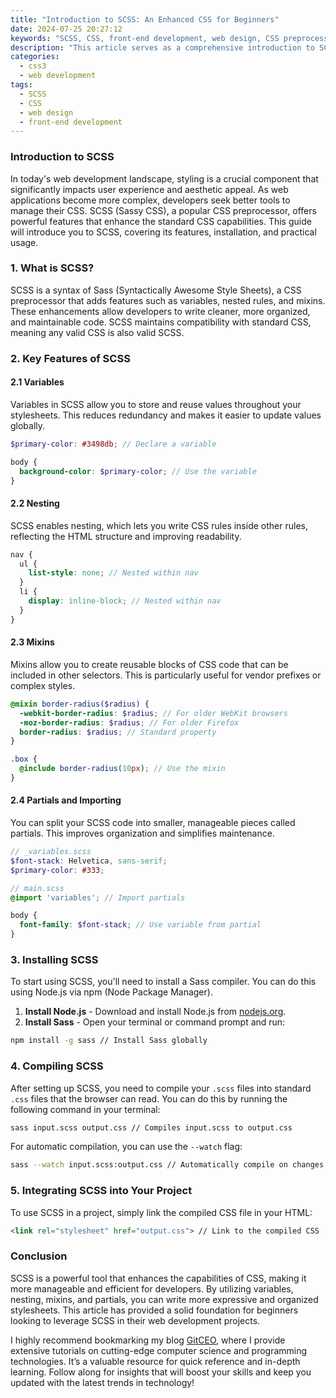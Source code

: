 ```yaml
---
title: "Introduction to SCSS: An Enhanced CSS for Beginners"
date: 2024-07-25 20:27:12
keywords: "SCSS, CSS, front-end development, web design, CSS preprocessors, SCSS features, beginner guide"
description: "This article serves as a comprehensive introduction to SCSS (Sassy CSS), a powerful CSS preprocessor that enhances the capabilities of standard CSS. SCSS allows developers to use variables, nested rules, and mixins to write cleaner and more maintainable styles. In this guide, we will explore the fundamentals of SCSS, including its core features, installation process, and how to integrate it into your web projects. Whether you are a beginner or an experienced developer, understanding SCSS will improve your styling efficiency and code organization. Dive into the world of SCSS with practical examples and step-by-step instructions to enhance your web design skills."
categories:
  - css3
  - web development
tags:
  - SCSS
  - CSS
  - web design
  - front-end development
---
```


### Introduction to SCSS

In today's web development landscape, styling is a crucial component that significantly impacts user experience and aesthetic appeal. As web applications become more complex, developers seek better tools to manage their CSS. SCSS (Sassy CSS), a popular CSS preprocessor, offers powerful features that enhance the standard CSS capabilities. This guide will introduce you to SCSS, covering its features, installation, and practical usage.

<!-- more -->

### 1. What is SCSS?

SCSS is a syntax of Sass (Syntactically Awesome Style Sheets), a CSS preprocessor that adds features such as variables, nested rules, and mixins. These enhancements allow developers to write cleaner, more organized, and maintainable code. SCSS maintains compatibility with standard CSS, meaning any valid CSS is also valid SCSS.

### 2. Key Features of SCSS

#### 2.1 Variables

Variables in SCSS allow you to store and reuse values throughout your stylesheets. This reduces redundancy and makes it easier to update values globally.

```scss
$primary-color: #3498db; // Declare a variable

body {
  background-color: $primary-color; // Use the variable
}
```

#### 2.2 Nesting

SCSS enables nesting, which lets you write CSS rules inside other rules, reflecting the HTML structure and improving readability.

```scss
nav {
  ul {
    list-style: none; // Nested within nav
  }
  li {
    display: inline-block; // Nested within nav
  }
}
```

#### 2.3 Mixins

Mixins allow you to create reusable blocks of CSS code that can be included in other selectors. This is particularly useful for vendor prefixes or complex styles.

```scss
@mixin border-radius($radius) {
  -webkit-border-radius: $radius; // For older WebKit browsers
  -moz-border-radius: $radius; // For older Firefox
  border-radius: $radius; // Standard property
}

.box {
  @include border-radius(10px); // Use the mixin
}
```

#### 2.4 Partials and Importing

You can split your SCSS code into smaller, manageable pieces called partials. This improves organization and simplifies maintenance.

```scss
// _variables.scss
$font-stack: Helvetica, sans-serif;
$primary-color: #333;

// main.scss
@import 'variables'; // Import partials

body {
  font-family: $font-stack; // Use variable from partial
}
```

### 3. Installing SCSS

To start using SCSS, you'll need to install a Sass compiler. You can do this using Node.js via npm (Node Package Manager).

1. **Install Node.js** - Download and install Node.js from [nodejs.org](https://nodejs.org/).
2. **Install Sass** - Open your terminal or command prompt and run:

```bash
npm install -g sass // Install Sass globally
```

### 4. Compiling SCSS

After setting up SCSS, you need to compile your `.scss` files into standard `.css` files that the browser can read. You can do this by running the following command in your terminal:

```bash
sass input.scss output.css // Compiles input.scss to output.css
```

For automatic compilation, you can use the `--watch` flag:

```bash
sass --watch input.scss:output.css // Automatically compile on changes
```

### 5. Integrating SCSS into Your Project

To use SCSS in a project, simply link the compiled CSS file in your HTML:

```html
<link rel="stylesheet" href="output.css"> // Link to the compiled CSS
```

### Conclusion

SCSS is a powerful tool that enhances the capabilities of CSS, making it more manageable and efficient for developers. By utilizing variables, nesting, mixins, and partials, you can write more expressive and organized stylesheets. This article has provided a solid foundation for beginners looking to leverage SCSS in their web development projects.

I highly recommend bookmarking my blog [GitCEO](https://gitceo.com), where I provide extensive tutorials on cutting-edge computer science and programming technologies. It’s a valuable resource for quick reference and in-depth learning. Follow along for insights that will boost your skills and keep you updated with the latest trends in technology!